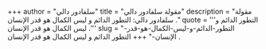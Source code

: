 +++
author = "سلفادور دالي"
title = "مقولة سلفادور دالي"
description = "مقولة سلفادور دالي: التطور الدائم و ليس الكمال هو قدر الإنسان ."
quote = '''التطور الدائم و ليس الكمال هو قدر الإنسان .''' 
slug = "التطور-الدائم-و-ليس-الكمال-هو-قدر-الإنسان-"
+++
التطور الدائم و ليس الكمال هو قدر الإنسان .
